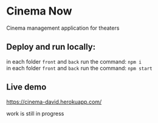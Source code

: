 # Cinema Now
Cinema management application for theaters

## Deploy and run locally:
in each folder `front` and `back` run the command: `npm i` \
in each folder `front` and `back` run the command: `npm start`

## Live demo
https://cinema-david.herokuapp.com/


work is still in progress
